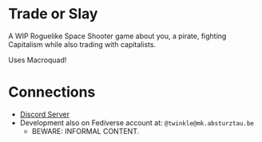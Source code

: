 # Trade or Slay
A WIP Roguelike Space Shooter game about you, a pirate, fighting Capitalism while also trading with capitalists.

Uses Macroquad!

# Connections

- [Discord Server](https://discord.com/invite/wfpsFrKzaG)
- Development also on Fediverse account at: `@twinkle@mk.absturztau.be`
  * BEWARE: INFORMAL CONTENT.
